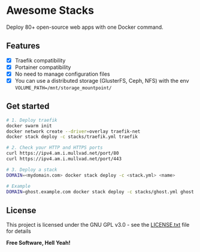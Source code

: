 # Awesome Stacks

Deploy 80+ open-source web apps with one Docker command.

## Features

- [x] Traefik compatibility
- [x] Portainer compatibility
- [x] No need to manage configuration files
- [x] You can use a distributed storage (GlusterFS, Ceph, NFS) with the env `VOLUME_PATH=/mnt/storage_mountpoint/`

## Get started

```bash
# 1. Deploy traefik
docker swarm init
docker network create --driver=overlay traefik-net
docker stack deploy -c stacks/traefik.yml traefik

# 2. Check your HTTP and HTTPS ports
curl https://ipv4.am.i.mullvad.net/port/80
curl https://ipv4.am.i.mullvad.net/port/443

# 3. Deploy a stack
DOMAIN=<mydomain.com> docker stack deploy -c <stack.yml> <name>

# Example
DOMAIN=ghost.example.com docker stack deploy -c stacks/ghost.yml ghost
```

## License

This project is licensed under the GNU GPL v3.0 - see the [LICENSE.txt](https://raw.githubusercontent.com/ethibox/awesome-stacks/master/LICENSE.txt) file for details

**Free Software, Hell Yeah!**
